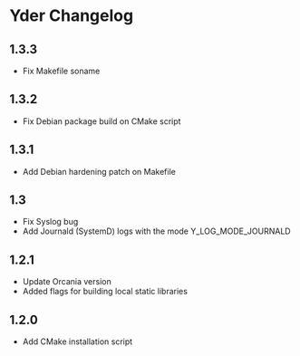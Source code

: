 # Yder Changelog

## 1.3.3

- Fix Makefile soname

## 1.3.2

- Fix Debian package build on CMake script

## 1.3.1

- Add Debian hardening patch on Makefile

## 1.3

- Fix Syslog bug
- Add Journald (SystemD) logs with the mode Y_LOG_MODE_JOURNALD

## 1.2.1

- Update Orcania version
- Added flags for building local static libraries

## 1.2.0

- Add CMake installation script
